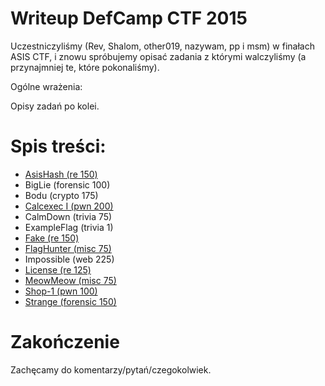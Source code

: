 # Writeup DefCamp CTF 2015

Uczestniczyliśmy (Rev, Shalom, other019, nazywam, pp i msm) w finałach ASIS CTF, i znowu spróbujemy opisać zadania z którymi walczyliśmy (a przynajmniej te, które pokonaliśmy).

Ogólne wrażenia:

Opisy zadań po kolei.

# Spis treści:
* [AsisHash (re 150)](re_150_asishash)
* BigLie (forensic 100)
* Bodu (crypto 175)
* [Calcexec I (pwn 200)](pwn_200_calcexec_I)
* CalmDown (trivia 75)
* ExampleFlag (trivia 1)
* [Fake (re 150)](re_150_fake)
* [FlagHunter (misc 75)](misc_75_flaghunter)
* Impossible (web 225)
* [License (re 125)](re_100_license)
* [MeowMeow (misc 75)](misc_75_meowmeow)
* [Shop-1 (pwn 100)](pwn_100_shop_1)
* [Strange (forensic 150)](forensic_150_strange)

# Zakończenie

Zachęcamy do komentarzy/pytań/czegokolwiek.
